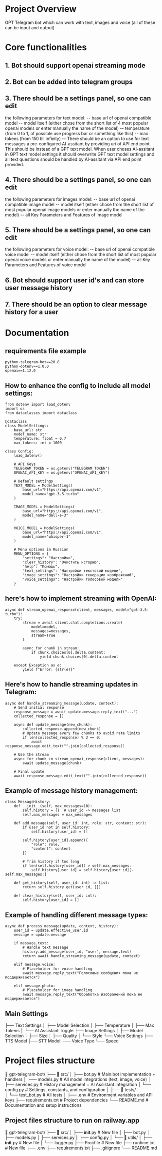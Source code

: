 # Project Overview
GPT Telegram bot which can work with text, images and voice (all of these can be input and output)


# Core functionalities
## 1. Bot should support openai streaming mode
## 2. Bot can be added into telegram groups
## 3. There should be a settings panel, so one can edit 
the following parameters for text model:
-- base url of openai compatible model
-- model itself (either chose from the short list of 4 most popular openai models or enter manually the name of the model)
-- temperature (from 0 to 1, of possible use progress bar or something like this)
-- max tokens (from 150 till infinity)
-- There should be an option to use for text messages a pre-configured AI-assitant by providing uri of API end point. This should be instead of a GPT text model. When user choses AI-assitant in GPT text model settings it should overwrite GPT text model settings and all text questions should be handled by AI-assitant via API end point provided.
## 4. There should be a settings panel, so one can edit 
the following parameters for images model:
-- base url of openai compatible image model
-- model itself (either chose from the short list of most popular openai image models or enter manually the name of the model)
-- all Key Parameters and Features of image model
## 5. There should be a settings panel, so one can edit 
the following parameters for voice model:
-- base url of openai compatible voice model
-- model itself (either chose from the short list of most popular openai voice models or enter manually the name of the model)
-- all Key Parameters and Features of voice model
## 6. Bot should support user id's and can store user message history
## 7. There should be an option to clear message history for a user


# Documentation
## requirements file example
```
python-telegram-bot==20.8
python-dotenv==1.0.0
openai==1.12.0
```
## How to enhance the config to include all model settings:
```
from dotenv import load_dotenv
import os
from dataclasses import dataclass

@dataclass
class ModelSettings:
    base_url: str
    model_name: str
    temperature: float = 0.7
    max_tokens: int = 1000

class Config:
    load_dotenv()
    
    # API Keys
    TELEGRAM_TOKEN = os.getenv("TELEGRAM_TOKEN")
    OPENAI_API_KEY = os.getenv("OPENAI_API_KEY")
    
    # Default settings
    TEXT_MODEL = ModelSettings(
        base_url="https://api.openai.com/v1",
        model_name="gpt-3.5-turbo"
    )
    
    IMAGE_MODEL = ModelSettings(
        base_url="https://api.openai.com/v1",
        model_name="dall-e-3"
    )
    
    VOICE_MODEL = ModelSettings(
        base_url="https://api.openai.com/v1",
        model_name="whisper-1"
    )
    
    # Menu options in Russian
    MENU_OPTIONS = {
        "settings": "Настройки",
        "clear_history": "Очистить историю",
        "help": "Помощь",
        "text_settings": "Настройки текстовой модели",
        "image_settings": "Настройки генерации изображений",
        "voice_settings": "Настройки голосовой модели"
    }
```

## here's how to implement streaming with OpenAI:
```
async def stream_openai_response(client, messages, model="gpt-3.5-turbo"):
    try:
        stream = await client.chat.completions.create(
            model=model,
            messages=messages,
            stream=True
        )
        
        async for chunk in stream:
            if chunk.choices[0].delta.content:
                yield chunk.choices[0].delta.content
                
    except Exception as e:
        yield f"Error: {str(e)}"
```

## Here's how to handle streaming updates in Telegram:
```
async def handle_streaming_message(update, context):
    # Send initial response
    response_message = await update.message.reply_text("...")
    collected_response = []
    
    async def update_message(new_chunk):
        collected_response.append(new_chunk)
        # Update message every few chunks to avoid rate limits
        if len(collected_response) % 3 == 0:
            await response_message.edit_text("".join(collected_response))
    
    # Use the stream
    async for chunk in stream_openai_response(client, messages):
        await update_message(chunk)
    
    # Final update
    await response_message.edit_text("".join(collected_response))
```
## Example of message history management:
```
class MessageHistory:
    def __init__(self, max_messages=10):
        self.history = {}  # user_id -> messages list
        self.max_messages = max_messages

    def add_message(self, user_id: int, role: str, content: str):
        if user_id not in self.history:
            self.history[user_id] = []
            
        self.history[user_id].append({
            "role": role,
            "content": content
        })
        
        # Trim history if too long
        if len(self.history[user_id]) > self.max_messages:
            self.history[user_id] = self.history[user_id][-self.max_messages:]

    def get_history(self, user_id: int) -> list:
        return self.history.get(user_id, [])

    def clear_history(self, user_id: int):
        self.history[user_id] = []
```

## Example of handling different message types:
```
async def process_message(update, context, history):
    user_id = update.effective_user.id
    message = update.message
    
    if message.text:
        # Handle text message
        history.add_message(user_id, "user", message.text)
        return await handle_streaming_message(update, context)
        
    elif message.voice:
        # Placeholder for voice handling
        await message.reply_text("Голосовые сообщения пока не поддерживаются")
        
    elif message.photo:
        # Placeholder for image handling
        await message.reply_text("Обработка изображений пока не поддерживается")
```
## Main Settings
├── Text Settings
│   ├── Model Selection
│   ├── Temperature
│   ├── Max Tokens
│   └── AI Assistant Toggle
├── Image Settings
│   ├── Model Selection
│   ├── Size
│   ├── Quality
│   └── Style
└── Voice Settings
    ├── TTS Model
    ├── STT Model
    ├── Voice Type
    └── Speed

# Project files structure
📁 gpt-telegram-bot/
├── 📁 src/
│   ├── bot.py              # Main bot implementation + handlers
│   ├── models.py           # All model integrations (text, image, voice)
│   ├── services.py         # History management + AI Assistant integration
│   └── config.py           # Settings, constants, and configuration
│
├── 📁 tests/              
│   └── test_bot.py        # All tests
│
├── .env                    # Environment variables and API keys
├── requirements.txt        # Project dependencies
└── README.md              # Documentation and setup instructions

## Project files structure to run on railway.app
📁 gpt-telegram-bot/
├── 📁 src/
│   ├── __init__.py        # New file
│   ├── bot.py
│   ├── models.py
│   ├── services.py
│   ├── config.py
│   └── 📁 utils/
│       ├── __init__.py    # New file
│       └── logger.py
├── Procfile              # New file
├── runtime.txt          # New file
├── .env
├── requirements.txt
├── .gitignore
└── README.md
